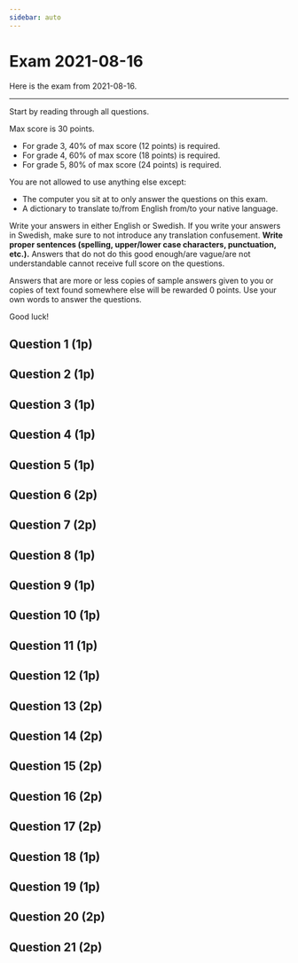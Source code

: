```yaml
---
sidebar: auto
---
```

# Exam 2021-08-16
Here is the exam from 2021-08-16.

---

Start by reading through all questions.

Max score is 30 points.

* For grade 3, 40% of max score (12 points) is required.
* For grade 4, 60% of max score (18 points) is required.
* For grade 5, 80% of max score (24 points) is required.

You are not allowed to use anything else except:

* The computer you sit at to only answer the questions on this exam.
* A dictionary to translate to/from English from/to your native language.

Write your answers in either English or Swedish. If you write your answers in Swedish, make sure to not introduce any translation confusement. **Write proper sentences (spelling, upper/lower case characters, punctuation, etc.).** Answers that do not do this good enough/are vague/are not understandable cannot receive full score on the questions.

Answers that are more or less copies of sample answers given to you or copies of text found somewhere else will be rewarded 0 points. Use your own words to answer the questions.

Good luck!

## Question 1 (1p)
<ExamQuestion>
<template v-slot:question>

On one server, the HTTP request one should send when one wants to delete the account with id 123 is:

```http
GET /accounts/delete/123
```

Is this a good or bad way to do it? If good, justify why. If bad, explain why and suggest a better way to do it.

**Note**: This question is about HTTP, and not about websites, and you don't need to worry about security.

</template>
</ExamQuestion>




## Question 2 (1p)
<ExamQuestion>
<template v-slot:question>

To update a resource on a server, one should according to the HTTP specification send a PUT request. However, websites usually use another method. Why do websites not use the PUT method to update a resource, which method do they use instead, and why do they use that one?

</template>
</ExamQuestion>




## Question 3 (1p)
<ExamQuestion>
<template v-slot:question>

Write the HTTP status code for the following reason phrases:

* Bad Request
* OK
* Internal Server Error

You'll get:

* 0.33 points for each correct answer.
* -0.33 points for each incorrect answer.
* 0 points for each blank answer.
* 1 point for all correct answers.
* Minimum is 0 points on the question.

</template>
</ExamQuestion>




## Question 4 (1p)
<ExamQuestion>
<template v-slot:question>

What is the name of the HTTP header used to indicate which format the body of the request is written in?

What is the name of the HTTP header used to indicate which format the body of the response should preferably be written in?

You'll get:

* 0.5 points for each correct answer.
* -0.5 points for each incorrect answer.
* 0 points for each blank answer.
* 1 point for all correct answers.
* Minimum is 0 points on the question.

(**small** spelling mistakes are acceptable but might give point reduction)

</template>
</ExamQuestion>




## Question 5 (1p)
<ExamQuestion>
<template v-slot:question>

Place the lines of code below in such order that they form a valid HTML5 document (only place one line of code in each box).

* `<head>`
* `<h1>Welcome!</h1>`
* `</body>`
* `<title>Welcome!</title>`
* `<!DOCTYPE html>`
* `</html>`
* `</head>`
* `<html>`
* `<body>`

**Note**: All must be correct to get points on this question.

</template>
</ExamQuestion>




## Question 6 (2p)
<ExamQuestion>
<template v-slot:question>

Which of the following tags **do not exist** in HTML?

* h1
* table
* language
* tr
* column
* h6

You'll get:

* 1 point for each correct checked answer.
* -1 point for each incorrect checked answer.
* 0 points for each unchecked answer.
* Minimum is 0 points on the question.

</template>
</ExamQuestion>




## Question 7 (2p)
<ExamQuestion>
<template v-slot:question>

Which of the following statements about HTML attributes **are false**?

* The `id` attribute can be used on any element.
* The `button` element has an attribute called `value`.
* The `class` attribute can be used on any element.
* The `lang` attribute can be used on any element.
* An element can have the `id` attribute and the `class` attribute set at the same time.
* Different elements can have the same value in their `id` attributes.

You'll get:

* 1 point for each correct checked answer.
* -1 point for each incorrect checked answer.
* 0 points for each unchecked answer.
* Minimum is 0 points on the question.

</template>
</ExamQuestion>




## Question 8 (1p)
<ExamQuestion>
<template v-slot:question>

The form below can be used on a website that, when receiving the request, searches other websites for products matching the search string, and lists the price for those products, so the user easily can find the cheapest one on the searched websites.

```html
<form action="" method="XXX">
   Search: <input type="text" name="query">
   <input type="submit" value="Search!">
</form>
```

Which method should be used when submitting the HTML form above (i.e. what should `XXX` in the HTML code above be)? Justify your answer.

</template>
</ExamQuestion>




## Question 9 (1p)
<ExamQuestion>
<template v-slot:question>

Explain what a *declaration* is in CSS, give an example of one and explain how that one works.

</template>
</ExamQuestion>




## Question 10 (1p)
<ExamQuestion>
<template v-slot:question>

Explain what a *media query* can be used for in CSS.

</template>
</ExamQuestion>




## Question 11 (1p)
<ExamQuestion>
<template v-slot:question>

Here is some CSS code:

```css
p.span b#i{
  background-color: black;
}
```

Write HTML code that contains a match for the CSS selector in the code above.

**Note**: You only need to write the HTML code found in the `<body>` element (including the `<body>` element), you do not need to write the HTML code for an entire HTML document.

</template>
</ExamQuestion>




## Question 12 (1p)
<ExamQuestion>
<template v-slot:question>

On a website with user accounts, before any user has started to use it, the developer adds some code that, if a user's password is longer than 20 characters, only makes use of the first 20 characters in the password, and ignores the rest. The programmer is reasoning that passwords consisting of 20 characters are long enough to be considered secure anyway, and the database will now use less space.

Does the developer's reasoning make sense? Does it seem to be a good implemented website? Justify your answer.

</template>
</ExamQuestion>




## Question 13 (2p)
<ExamQuestion>
<template v-slot:question>

Are there any benefits using HTTPS on a website that only contains static HTML files, so users can only fetch content, and never send any content to the website?

</template>
</ExamQuestion>




## Question 14 (2p)
<ExamQuestion>
<template v-slot:question>

Here is an HTML form on a website one can use to login on that website:

```html
<form method="post" action="/login">
    Username: <input type="text"     name="username">
    Password: <input type="password" name="password">
              <input type="submit"   value="Sign in!">
</form>
```

Here is the code on the server handling the HTTP request sent when the form is submitted:

```js
app.post('/login', function(request, response){
  const username = request.body.username
  const password = request.body.password
  // Query to be sent to the database to check if password and username are correct.
  const query = 'SELECT id FROM members WHERE username = "'+username+'" AND password = "'+password+'"'
  // Query sent to database, the id of the user is retrieved, etc.
  // ...
})
```

As your answer, write a username and a password you can use to login as the member having the password `abc123`, no matter which username that member has (this can be used to see if a member/which member that has that password).

Be explicit about what you enter as username and what you enter as password.

**Note**: As you can see in the code, passwords are stored as plain text in the database.

</template>
</ExamQuestion>




## Question 15 (2p)
<ExamQuestion>
<template v-slot:question>

Explain what a session is, give two examples of what they can be used for and explain how they work/can be implemented.

</template>
</ExamQuestion>




## Question 16 (2p)
<ExamQuestion>
<template v-slot:question>

`Website A` contains a cross site request forgery vulnerability. Explain what they need to do to fix the vulnerability. Don't mention any library/framework; give a general description of how they can fix the vulnerability (mention details).

</template>
</ExamQuestion>




## Question 17 (2p)
<ExamQuestion>
<template v-slot:question>

Explain what a foreign key constraints is, give an example of a web application that would use a foreign key constraint, and give an example of what could go wrong if the web application wouldn't have used a foreign key constraint.

</template>
</ExamQuestion>




## Question 18 (1p)
<ExamQuestion>
<template v-slot:question>

This is a question about GDPR. The scenario is that you are the owner of a website, and you want to collect the IP addresses of your visitors, so you can see how many unique visitors you have. Which of the statements below are true for you to comply with GDPR?

* It's OK for me to collect the IP addresses of my visitors without informing them about it.
* It's OK for me to collect the IP addresses of my visitors as long as I inform them about it in advance.
* I have to ask the visitors if I may collect their IP addresses, and I may only collect the IP addresses from the visitors that say yes. If they later regret their decision and say no I have to delete their IP addresses.
* I can start collecting the IP addresses of my visitors and then ask my visitors if I may collect their IP addresses, but I have to delete the IP addresses from the visitors that say no.
* I have to ask the visitors if I may collect their IP addresses, and I may only collect the IP addresses from the visitors that say yes. If some visitors later regret their decision and say no I don't have to delete their IP addresses, because I had their permission to collect them when I collected them.

You'll get:

* 1 point for each correct checked answer.
* -1 point for each incorrect checked answer.
* 0 points for each unchecked answer.
* Minimum is 0 points on the question.

</template>
</ExamQuestion>




## Question 19 (1p)
<ExamQuestion>
<template v-slot:question>

Implement the JavaScript function `getSums(numbers_1, numbers_2)`, that receives two arrays with numbers (both arrays contains the same number of numbers) as argument and returns a new array that contains the pairwise sum of the numbers in the array.

Sample usage:

```js
getSums([1, 2], [3, 4]) // --> [4, 6]
getSums([5, 5, 5], [7, 2, 3]) // --> [12, 7, 8]
```

</template>
</ExamQuestion>




## Question 20 (2p)
<ExamQuestion>
<template v-slot:question>

In JavaScript, a human with name and an age (in years) can be represented as an object like this:

```js
const human = {name: "Alice", age: 10}
```

Implement the function `containsAdult(humans)`, which receives an array with human objects and returns `true` if any human in the array is 18 years or older, otherwise `false`.

</template>
</ExamQuestion>




## Question 21 (2p)
<ExamQuestion>
<template v-slot:question>

In JavaScript, implement the synchronous function `duplicateString(string)`, which receives a string as argument and returns a string containing that string twice, e.g. `duplicateString('ab')` ➔ `abab`.

Then implement the synchronous function `duplicateStringTwice(string)`, which receives a string as argument and returns a string containing that string four times, e.g. `duplicateStringTwice('ab')` ➔ `abababab`. The only allowed operation to use in the implementation of `duplicateStringTwice(string)` is function calls to `duplicateString(string)`.

Then implement asynchronous versions of these two functions using callback functions instead of return values. The asynchronous version of `duplicateStringTwice` may only be implemented using the asynchronous version of `duplicateString`, no other operations are allowed.

</template>
</ExamQuestion>
